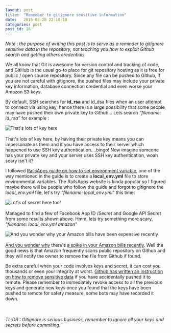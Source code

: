 ```yaml
---
layout: post
title:  "Remember to gitignore sensitive information"
date:   2015-08-28 22:10:10
categories: post
post_id: 16
---
```


_Note : the purpose of writing this post is to serve as a reminder to gitignore sensitive data in the repository, not teaching you how to exploit Github search and getting others credentials._

We all know that Git is awesome for version control and tracking of code, and GitHub is the usual go-to place for git repository hosting as it is free for public / open source repository. Since any file can be pushed to Github, if you are not careful with gitignore, the pushed files may include your private key information, database connection credential and even worse your Amazon S3 keys. 

By default, SSH searches for **id_rsa** and id_dsa files when an user attempt to connect via using key, hence there is a large possibility that some people may have pushed their own private key to Github… Lets search _“filename:_ _id_rsa”_ for example : 

![That's lots of key here](https://littlefoximage.s3.amazonaws.com/post16/rsakeys.png)
<br><br>
That's lots of key here, by having their private key means you can impersonate as them and if you have access to their server which happened to use SSH key authentication....bingo! Now imagine someone has your private key and your server uses SSH key authentication, woah scary isn't it?  

I followed [RailsApps guide on how to set environment variable](http://railsapps.github.io/rails-environment-variables.html), one of the way mentioned in the guide is to create a **local_env.yml** file to store environmental variables. The RailsApps website is kinda popular so I figured maybe there will be people who follow the guide and forgot to gitignore the _local_env.yml_ file, let's try _"filename:_ _local_env.yml"_ this time: 

![Lot's of secret here too!](https://littlefoximage.s3.amazonaws.com/post16/localenvyaml.png)
<br><br>
Managed to find a few of Facebook App ID /Secret and Google API Secret from some results shown above. Hmm, lets try something more scary, _"filename:_ _local_env.yml_ _amazon"_

![And you wonder why your Amazon bills have been expensive recently](https://littlefoximage.s3.amazonaws.com/post16/amazons3keys.png)
<br><br>
[And you wonder why](https://securosis.com/blog/my-500-cloud-security-screwup) there's [a spike in your Amazon bills recently](http://vertis.io/2013/12/16/unauthorised-litecoin-mining.html). Well the good news is that Amazon frequently scans public repository on Github and they will notify the owner to remove the file from Github if found.

Be extra careful when your code involves keys and secret, it can cost you thousands or even your integrity at worst. [Github has written an instruction on how to remove sensitive data](https://help.github.com/articles/remove-sensitive-data/) if you have accidentally pushed it to remote. Please remember to immediately revoke access to all the previous keys and generate new keys once you found that the keys have been pushed to remote for safety measure, some bots may have recorded it down.

<br><br>
<em>TL;DR : Gitignore is serious business, remember to ignore all your keys and secrets before commiting.</em>

